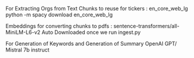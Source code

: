 For Extracting Orgs from Text Chunks to reuse for tickers : en_core_web_lg
python -m spacy download en_core_web_lg


Embeddings for converting chunks to pdfs : sentence-transformers/all-MiniLM-L6-v2
Auto Downloaded once we run ingest.py

For Generation of Keywords and Generation of Summary OpenAI GPT/ Mistral 7b instruct